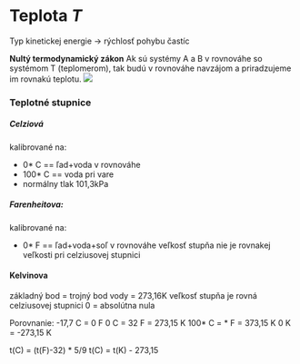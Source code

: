 # Teplota *T*
Typ kinetickej energie -> rýchlosť pohybu častíc 

**Nultý termodynamický zákon**
Ak sú systémy A a B v rovnováhe so systémom T (teplomerom), tak budú v rovnováhe navzájom a priradzujeme im rovnakú teplotu.
![](teplota-rovnováha.png)

### Teplotné stupnice
##### Celziová
kalibrované na:
 - 0* C == ľad+voda v rovnováhe
 - 100* C == voda pri vare 
 - normálny tlak 101,3kPa

##### Farenheitova:
kalibrované na:
 - 0* F == ľad+voda+soľ v rovnováhe
 veľkosť stupňa nie je rovnakej veľkosti pri celziusovej stupnici	

#### Kelvinova
základný bod = trojný bod vody = 273,16K
veľkosť stupňa je rovná celziusovej stupnici
0 = absolútna nula

Porovnanie:
-17,7 C = 0 F
0 C = 32 F = 273,15 K
100* C = * F = 373,15 K 
0 K = -273,15 K

t(C) = (t(F)-32) * 5/9
t(C) = t(K) - 273,15
